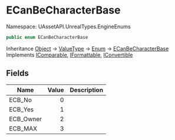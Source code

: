 # ECanBeCharacterBase

Namespace: UAssetAPI.UnrealTypes.EngineEnums

```csharp
public enum ECanBeCharacterBase
```

Inheritance [Object](https://docs.microsoft.com/en-us/dotnet/api/system.object) → [ValueType](https://docs.microsoft.com/en-us/dotnet/api/system.valuetype) → [Enum](https://docs.microsoft.com/en-us/dotnet/api/system.enum) → [ECanBeCharacterBase](./uassetapi.unrealtypes.engineenums.ecanbecharacterbase.md)<br>
Implements [IComparable](https://docs.microsoft.com/en-us/dotnet/api/system.icomparable), [IFormattable](https://docs.microsoft.com/en-us/dotnet/api/system.iformattable), [IConvertible](https://docs.microsoft.com/en-us/dotnet/api/system.iconvertible)

## Fields

| Name | Value | Description |
| --- | --: | --- |
| ECB_No | 0 |  |
| ECB_Yes | 1 |  |
| ECB_Owner | 2 |  |
| ECB_MAX | 3 |  |
